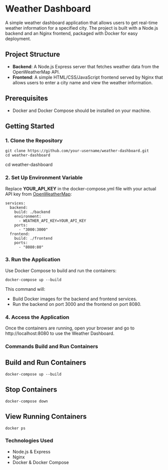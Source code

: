 # Weather Dashboard

A simple weather dashboard application that allows users to get real-time weather information for a specified city. The project is built with a Node.js backend and an Nginx frontend, packaged with Docker for easy deployment.

## Project Structure

- **Backend**: A Node.js Express server that fetches weather data from the OpenWeatherMap API.
- **Frontend**: A simple HTML/CSS/JavaScript frontend served by Nginx that allows users to enter a city name and view the weather information.

## Prerequisites

- Docker and Docker Compose should be installed on your machine.

## Getting Started

### 1. Clone the Repository

```
git clone https://github.com/your-username/weather-dashboard.git
cd weather-dashboard
```
cd weather-dashboard


### 2. Set Up Environment Variable
Replace **YOUR_API_KEY** in the docker-compose.yml file with your actual API key from [OpenWeatherMap](https://openweathermap.org/):

```
services:
  backend:
    build: ./backend
    environment:
      - WEATHER_API_KEY=YOUR_API_KEY
    ports:
      - "3000:3000"
  frontend:
    build: ./frontend
    ports:
      - "8080:80"
```

### 3. Run the Application
Use Docker Compose to build and run the containers:
```
docker-compose up --build
```
This command will:
* Build Docker images for the backend and frontend services.
* Run the backend on port 3000 and the frontend on port 8080.

### 4. Access the Application
Once the containers are running, open your browser and go to http://localhost:8080 to use the Weather Dashboard.

### Commands Build and Run Containers

## Build and Run Containers
```
docker-compose up --build
```

## Stop Containers
```
docker-compose down
```

## View Running Containers
```
docker ps
```

### Technologies Used
* Node.js & Express
* Nginx
* Docker & Docker Compose
